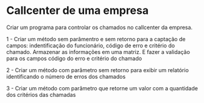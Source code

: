 # Callcenter de uma empresa

Criar um programa para controlar os chamados no callcenter da empresa.

1 - Criar um método sem parâmentro e sem retorno para a captação de campos: indentificação do funcionário, código de erro e critério do chamado. Armazenar as informações em uma matriz. E fazer a validação para os campos código do erro e critério do chamado

2 - Criar um método com parâmetro sem retorno para exibir um relatório identificando o número de erros dos chamados

3 - Criar um método com parâmetro que retorne um valor com a quantidade dos critérios das chamadas

